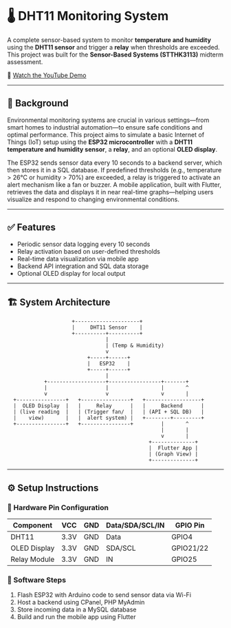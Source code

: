 # 🌡️ DHT11 Monitoring System

A complete sensor-based system to monitor **temperature and humidity** using the **DHT11 sensor** and trigger a **relay** when thresholds are exceeded. This project was built for the **Sensor-Based Systems (STTHK3113)** midterm assessment.

🔗 [Watch the YouTube Demo](https://youtu.be/iIOcbnN08EQ?si=hfrz_KdSRWov1YgA)

---

## 🧠 Background

Environmental monitoring systems are crucial in various settings—from smart homes to industrial automation—to ensure safe conditions and optimal performance. This project aims to simulate a basic Internet of Things (IoT) setup using the **ESP32 microcontroller** with a **DHT11 temperature and humidity sensor**, a **relay**, and an optional **OLED display**. 

The ESP32 sends sensor data every 10 seconds to a backend server, which then stores it in a SQL database. If predefined thresholds (e.g., temperature > 26°C or humidity > 70%) are exceeded, a relay is triggered to activate an alert mechanism like a fan or buzzer. A mobile application, built with Flutter, retrieves the data and displays it in near real-time graphs—helping users visualize and respond to changing environmental conditions.

---

## ✅ Features

- Periodic sensor data logging every 10 seconds
- Relay activation based on user-defined thresholds
- Real-time data visualization via mobile app
- Backend API integration and SQL data storage
- Optional OLED display for local output

---

## 🏗️ System Architecture

```
                     +---------------------+
                     |     DHT11 Sensor    |
                     +----------+----------+
                                |
                                | (Temp & Humidity)
                                v
                          +-----+------+
                          |   ESP32    |
                          +-----+------+
                                | 
            +-------------------+-----------------+-------+
            |                   |                 |       ^
            v                   v                 v       |
  +----------------+   +----------------+   +------------------+
  |  OLED Display  |   |     Relay      |   |     Backend      |
  | (live reading  |   | (Trigger fan/  |   | (API + SQL DB)   |
  |    view)       |   |  alert system) |   +--------+---------+
  +----------------+   +----------------+         |       ^
                                                  |       |
                                                  v       |
                                              +--------------+
                                              |  Flutter App |
                                              | (Graph View) |
                                              +--------------+

```

---

## ⚙️ Setup Instructions

### 🧰 Hardware Pin Configuration

| Component     | VCC | GND | Data/SDA/SCL/IN | GPIO Pin  |
|---------------|-----|-----|------------------|-----------|
| DHT11         | 3.3V| GND | Data             | GPIO4     |
| OLED Display  | 3.3V| GND | SDA/SCL          | GPIO21/22 |
| Relay Module  | 3.3V| GND | IN               | GPIO25    |

### 🧪 Software Steps

1. Flash ESP32 with Arduino code to send sensor data via Wi-Fi
2. Host a backend using CPanel, PHP MyAdmin
3. Store incoming data in a MySQL database
4. Build and run the mobile app using Flutter
